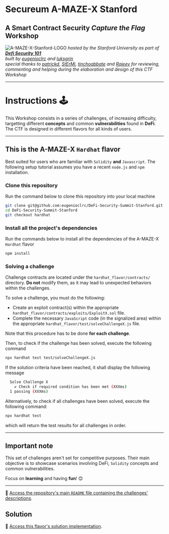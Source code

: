 # **Secureum A-MAZE-X Stanford**
## **A Smart Contract Security *Capture the Flag* Workshop**

![A-MAZE-X-Stanford-LOGO](https://github.com/eugenioclrc/DeFi-Security-Summit-Stanford/blob/master/img/A-MAZE-X-Stanford.png)
*hosted by the Stanford University as part of **[Defi Security 101](https://defisecuritysummit.org/defi-security-101/)***\
*built by [eugenioclrc](https://github.com/eugenioclrc) and [luksgrin](https://github.com/luksgrin)*\
*special thanks to [patrickd](https://github.com/patrickd-), [StErMi](https://github.com/StErMi), [tinchoabbate](https://github.com/tinchoabbate) and [Rajeev](https://twitter.com/0xrajeev) for reviewing, commenting and helping during the elaboration and design of this CTF Workshop*

-----------------------------

# **Instructions** 🕹️

This Workshop consists in a series of challenges, of increasing difficulty, targetting different **concepts** and common **vulnerabilities** found in **DeFi**. The CTF is designed in different flavors for all kinds of users.

-----------------------------

## **This is the A-MAZE-X `Hardhat` flavor**

Best suited for users who are familiar with `Solidity` **and** `Javascript`.
The following setup tutorial assumes you have a recent `node.js` and `npm` installation.

### **Clone this repository**

Run the command below to clone this repository into your local machine

``` bash
git clone git@github.com:eugenioclrc/DeFi-Security-Summit-Stanford.git
cd DeFi-Security-Summit-Stanford
git checkout hardhat
```

### **Install all the project's dependencies**

Run the commands below to install all the dependencies of the A-MAZE-X `Hardhat` flavor

``` bash
npm install
```
### **Solving a challenge**

Challenge contracts are located under the `hardhat_flavor/contracts/` directory. **Do not** modify them, as it may lead to unexpected behaviors within the challenges.

To solve a challenge, you must do the following:
- Create an exploit contract(s) within the appropriate `hardhat_flavor/contracts/exploits/ExploitX.sol` file.
- Complete the necessary `JavaScript` code (in the signalized area) within the appropriate `hardhat_flavor/test/solveChallengeX.js` file.

Note that this procedure has to be done **for each challenge**.

Then, to check if the challenge has been solved, execute the following command

``` bash
npx hardhat test test/solveChallengeX.js
```

If the solution criteria have been reached, it shall display the following message

``` bash
  Solve Challenge X
    ✔ Check if required condition has been met (XXXms)
  1 passing (XXXms)
```

Alternatively, to check if all challenges have been solved, execute the following command:

``` bash
npx hardhat test
```

which will return the test results for all challenges in order.

----------

## Important note

This set of challenges aren't set for competitive purposes. Their main objective is to showcase scenarios involving DeFi, `Solidity` concepts and common vulnerabilities.

Focus on **learning** and having **fun**! 😊

------------------------------

🔗 [Access the repository's main `README` file containing the challenges' descriptions](https://github.com/eugenioclrc/DeFi-Security-Summit-Stanford/tree/master/).

## Solution

🔗 [Access this flavor's solution implementation](https://github.com/eugenioclrc/DeFi-Security-Summit-Stanford/tree/hardhat-solved).